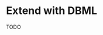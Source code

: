 # Extend with DBML

<!--
https://github.com/L-Mario564/drizzle-dbml-generator
https://github.com/ala-garbaa-pro/DBML2Drizzle
-->

TODO
